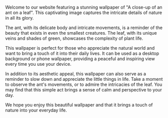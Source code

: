 <!--
Write me content for website with wallpaper "A close-up of an ant on a leaf"
-->

<!--font:Montserrat.-->

Welcome to our website featuring a stunning wallpaper of "A close-up of an ant on a leaf". This captivating image captures the intricate details of nature in all its glory.

The ant, with its delicate body and intricate movements, is a reminder of the beauty that exists in even the smallest creatures. The leaf, with its unique veins and shades of green, showcases the complexity of plant life.

This wallpaper is perfect for those who appreciate the natural world and want to bring a touch of it into their daily lives. It can be used as a desktop background or phone wallpaper, providing a peaceful and inspiring view every time you use your device.

In addition to its aesthetic appeal, this wallpaper can also serve as a reminder to slow down and appreciate the little things in life. Take a moment to observe the ant's movements, or to admire the intricacies of the leaf. You may find that this simple act brings a sense of calm and perspective to your day.

We hope you enjoy this beautiful wallpaper and that it brings a touch of nature into your everyday life.
